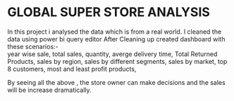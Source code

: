 
# GLOBAL SUPER STORE ANALYSIS


In this project i analysed the data which is  from a real world.
I cleaned the data using power bi query editor
After Cleaning up created dashboard with these scenarios:-\
 year wise sale,
 total sales,
 quantity,
 averge delivery time,
 Total Returned Products,
 sales by region,
 sales by different segments,
 sales by market,
 top 8 customers,
 most and least profit products,

 By seeing all the above , the store owner can make decisions and the sales will be increase dramatically.
